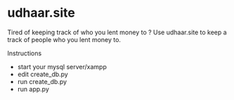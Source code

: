 # udhaar.site
Tired of keeping track of who you lent money to ? Use udhaar.site to keep a track of people who you lent money to.

Instructions
* start your mysql server/xampp
* edit create_db.py
* run create_db.py
* run app.py
